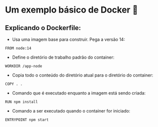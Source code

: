 # Um exemplo básico de Docker 🐋 

## Explicando o Dockerfile:

* Usa uma imagem base para construir. Pega a versão 14:
````
FROM node:14 
````
* Define o diretório de trabalho padrão do container:
````
WORKDIR /app-node
````

* Copia todo o conteúdo do diretório atual para o diretório do container:
```
COPY . .
```

* Comando que é executado enquanto a imagem está sendo criada:
```
RUN npm install
```

* Comando a ser executado quando o container for iniciado:
```
ENTRYPOINT npm start
```